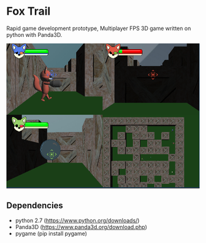# Fox Trail

Rapid game development prototype, Multiplayer FPS 3D game written on python with Panda3D.

![alt text](gameShowcase.PNG "Logo Title Text 1")

## Dependencies

 - python 2.7 (https://www.python.org/downloads/)
 - Panda3D (https://www.panda3d.org/download.php)
 - pygame (pip install pygame)
